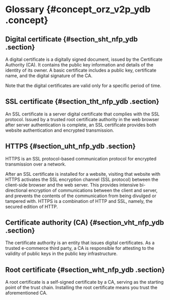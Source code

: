 # Glossary {#concept_orz_v2p_ydb .concept}

## Digital certificate {#section_sht_nfp_ydb .section}

A digital certificate is a digitally signed document, issued by the Certificate Authority \(CA\). It contains the public key information and details of the identity of its owner. A basic certificate includes a public key, certificate name, and the digital signature of the CA.

Note that the digital certificates are valid only for a specific period of time.

## SSL certificate {#section_tht_nfp_ydb .section}

An SSL certificate is a server digital certificate that complies with the SSL protocol. Issued by a trusted root certificate authority in the web browser after server authentication is complete, an SSL certificate provides both website authentication and encrypted transmission.

## HTTPS {#section_uht_nfp_ydb .section}

HTTPS is an SSL protocol-based communication protocol for encrypted transmission over a network.

After an SSL certificate is installed for a website, visiting that website with HTTPS activates the SSL encryption channel \(SSL protocol\) between the client-side browser and the web server. This provides intensive bi-directional encryption of communications between the client and server, and prevents the contents of the communication from being divulged or tampered with. HTTPS is a combination of HTTP and SSL, namely, the secured edition of HTTP.

## Certificate authority \(CA\) {#section_vht_nfp_ydb .section}

The certificate authority is an entity that issues digital certificates. As a trusted e-commerce third party, a CA is responsible for attesting to the validity of public keys in the public key infrastructure.

## Root certificate {#section_wht_nfp_ydb .section}

A root certificate is a self-signed certificate by a CA, serving as the starting point of the trust chain. Installing the root certificate means you trust the aforementioned CA.

